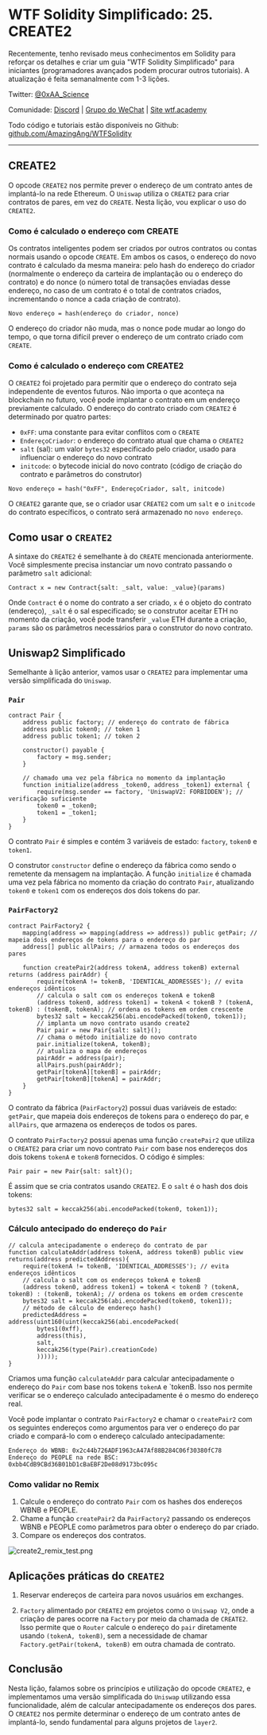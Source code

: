 # WTF Solidity Simplificado: 25. CREATE2

Recentemente, tenho revisado meus conhecimentos em Solidity para reforçar os detalhes e criar um guia "WTF Solidity Simplificado" para iniciantes (programadores avançados podem procurar outros tutoriais). A atualização é feita semanalmente com 1-3 lições.

Twitter: [@0xAA_Science](https://twitter.com/0xAA_Science)

Comunidade: [Discord](https://discord.gg/5akcruXrsk) | [Grupo do WeChat](https://docs.google.com/forms/d/e/1FAIpQLSe4KGT8Sh6sJ7hedQRuIYirOoZK_85miz3dw7vA1-YjodgJ-A/viewform?usp=sf_link) | [Site wtf.academy](https://wtf.academy)

Todo código e tutoriais estão disponíveis no Github: [github.com/AmazingAng/WTFSolidity](https://github.com/AmazingAng/WTFSolidity)

---

## CREATE2

O opcode `CREATE2` nos permite prever o endereço de um contrato antes de implantá-lo na rede Ethereum. O `Uniswap` utiliza o `CREATE2` para criar contratos de pares, em vez do `CREATE`. Nesta lição, vou explicar o uso do `CREATE2`.

### Como é calculado o endereço com CREATE

Os contratos inteligentes podem ser criados por outros contratos ou contas normais usando o opcode `CREATE`. Em ambos os casos, o endereço do novo contrato é calculado da mesma maneira: pelo hash do endereço do criador (normalmente o endereço da carteira de implantação ou o endereço do contrato) e do nonce (o número total de transações enviadas desse endereço, no caso de um contrato é o total de contratos criados, incrementando o nonce a cada criação de contrato).

```text
Novo endereço = hash(endereço do criador, nonce)
```

O endereço do criador não muda, mas o nonce pode mudar ao longo do tempo, o que torna difícil prever o endereço de um contrato criado com `CREATE`.

### Como é calculado o endereço com CREATE2

O `CREATE2` foi projetado para permitir que o endereço do contrato seja independente de eventos futuros. Não importa o que aconteça na blockchain no futuro, você pode implantar o contrato em um endereço previamente calculado. O endereço do contrato criado com `CREATE2` é determinado por quatro partes:

- `0xFF`: uma constante para evitar conflitos com o `CREATE`
- `EndereçoCriador`: o endereço do contrato atual que chama o `CREATE2`
- `salt` (sal): um valor `bytes32` especificado pelo criador, usado para influenciar o endereço do novo contrato
- `initcode`: o bytecode inicial do novo contrato (código de criação do contrato e parâmetros do construtor)

```text
Novo endereço = hash("0xFF", EndereçoCriador, salt, initcode)
```

O `CREATE2` garante que, se o criador usar `CREATE2` com um `salt` e o `initcode` do contrato específicos, o contrato será armazenado no `novo endereço`.

## Como usar o `CREATE2`

A sintaxe do `CREATE2` é semelhante à do `CREATE` mencionada anteriormente. Você simplesmente precisa instanciar um novo contrato passando o parâmetro `salt` adicional:

```solidity
Contract x = new Contract{salt: _salt, value: _value}(params)
```

Onde `Contract` é o nome do contrato a ser criado, `x` é o objeto do contrato (endereço), `_salt` é o sal especificado; se o construtor aceitar ETH no momento da criação, você pode transferir `_value` ETH durante a criação, `params` são os parâmetros necessários para o construtor do novo contrato.

## Uniswap2 Simplificado

Semelhante à lição anterior, vamos usar o `CREATE2` para implementar uma versão simplificada do `Uniswap`.

### `Pair`

```solidity
contract Pair {
    address public factory; // endereço do contrato de fábrica
    address public token0; // token 1
    address public token1; // token 2

    constructor() payable {
        factory = msg.sender;
    }

    // chamado uma vez pela fábrica no momento da implantação
    function initialize(address _token0, address _token1) external {
        require(msg.sender == factory, 'UniswapV2: FORBIDDEN'); // verificação suficiente
        token0 = _token0;
        token1 = _token1;
    }
}
```

O contrato `Pair` é simples e contém 3 variáveis de estado: `factory`, `token0` e `token1`.

O construtor `constructor` define o endereço da fábrica como sendo o remetente da mensagem na implantação. A função `initialize` é chamada uma vez pela fábrica no momento da criação do contrato `Pair`, atualizando `token0` e `token1` com os endereços dos dois tokens do par.

### `PairFactory2`

```solidity
contract PairFactory2 {
    mapping(address => mapping(address => address)) public getPair; // mapeia dois endereços de tokens para o endereço do par
    address[] public allPairs; // armazena todos os endereços dos pares

    function createPair2(address tokenA, address tokenB) external returns (address pairAddr) {
        require(tokenA != tokenB, 'IDENTICAL_ADDRESSES'); // evita endereços idênticos
        // calcula o salt com os endereços tokenA e tokenB
        (address token0, address token1) = tokenA < tokenB ? (tokenA, tokenB) : (tokenB, tokenA); // ordena os tokens em ordem crescente
        bytes32 salt = keccak256(abi.encodePacked(token0, token1));
        // implanta um novo contrato usando create2
        Pair pair = new Pair{salt: salt}(); 
        // chama o método initialize do novo contrato
        pair.initialize(tokenA, tokenB);
        // atualiza o mapa de endereços
        pairAddr = address(pair);
        allPairs.push(pairAddr);
        getPair[tokenA][tokenB] = pairAddr;
        getPair[tokenB][tokenA] = pairAddr;
    }
}
```

O contrato da fábrica (`PairFactory2`) possui duas variáveis de estado: `getPair`, que mapeia dois endereços de tokens para o endereço do par, e `allPairs`, que armazena os endereços de todos os pares.

O contrato `PairFactory2` possui apenas uma função `createPair2` que utiliza o `CREATE2` para criar um novo contrato `Pair` com base nos endereços dos dois tokens `tokenA` e `tokenB` fornecidos. O código é simples:

```solidity
Pair pair = new Pair{salt: salt}(); 
```

É assim que se cria contratos usando `CREATE2`. E o `salt` é o hash dos dois tokens:

```solidity
bytes32 salt = keccak256(abi.encodePacked(token0, token1));
```

### Cálculo antecipado do endereço do `Pair`

```solidity
// calcula antecipadamente o endereço do contrato de par
function calculateAddr(address tokenA, address tokenB) public view returns(address predictedAddress){
    require(tokenA != tokenB, 'IDENTICAL_ADDRESSES'); // evita endereços idênticos
    // calcula o salt com os endereços tokenA e tokenB
    (address token0, address token1) = tokenA < tokenB ? (tokenA, tokenB) : (tokenB, tokenA); // ordena os tokens em ordem crescente
    bytes32 salt = keccak256(abi.encodePacked(token0, token1));
    // método de cálculo de endereço hash()
    predictedAddress = address(uint160(uint(keccak256(abi.encodePacked(
        bytes1(0xff),
        address(this),
        salt,
        keccak256(type(Pair).creationCode)
        )))));
}
```

Criamos uma função `calculateAddr` para calcular antecipadamente o endereço do `Pair` com base nos tokens `tokenA` e `tokenB. Isso nos permite verificar se o endereço calculado antecipadamente é o mesmo do endereço real.

Você pode implantar o contrato `PairFactory2` e chamar o `createPair2` com os seguintes endereços como argumentos para ver o endereço do par criado e compará-lo com o endereço calculado antecipadamente:

```text
Endereço do WBNB: 0x2c44b726ADF1963cA47Af88B284C06f30380fC78
Endereço do PEOPLE na rede BSC: 0xbb4CdB9CBd36B01bD1cBaEBF2De08d9173bc095c
```

### Como validar no Remix

1. Calcule o endereço do contrato `Pair` com os hashes dos endereços WBNB e PEOPLE.
2. Chame a função `createPair2` da `PairFactory2` passando os endereços WBNB e PEOPLE como parâmetros para obter o endereço do par criado.
3. Compare os endereços dos contratos.

![create2_remix_test.png](./img/25-1.png)

## Aplicações práticas do `CREATE2`

1. Reservar endereços de carteira para novos usuários em exchanges.

2. `Factory` alimentado por `CREATE2` em projetos como o `Uniswap V2`, onde a criação de pares ocorre na `Factory` por meio da chamada de `CREATE2`. Isso permite que o `Router` calcule o endereço do `pair` diretamente usando `(tokenA, tokenB)`, sem a necessidade de chamar `Factory.getPair(tokenA, tokenB)` em outra chamada de contrato.

## Conclusão

Nesta lição, falamos sobre os princípios e utilização do opcode `CREATE2`, e implementamos uma versão simplificada do `Uniswap` utilizando essa funcionalidade, além de calcular antecipadamente os endereços dos pares. O `CREATE2` nos permite determinar o endereço de um contrato antes de implantá-lo, sendo fundamental para alguns projetos de `layer2`.

<!-- This file was translated using AI by repo_ai_translate. For more information, visit https://github.com/marcelojsilva/repo_ai_translate -->